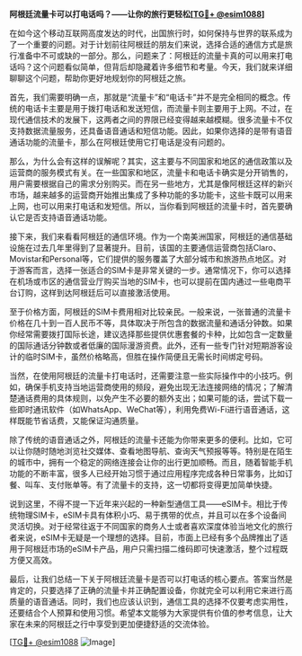**阿根廷流量卡可以打电话吗？——让你的旅行更轻松[[TG💪+ @esim1088](https://t.me/s/esim1088)]**

在如今这个移动互联网高度发达的时代，出国旅行时，如何保持与世界的联系成为了一个重要的问题。对于计划前往阿根廷的朋友们来说，选择合适的通信方式是旅行准备中不可或缺的一部分。那么，问题来了：阿根廷的流量卡真的可以用来打电话吗？这个问题看似简单，但背后却隐藏着许多细节和考量。今天，我们就来详细聊聊这个问题，帮助你更好地规划你的阿根廷之旅。

首先，我们需要明确一点，那就是“流量卡”和“电话卡”并不是完全相同的概念。传统的电话卡主要是用于拨打电话和发送短信，而流量卡则主要用于上网。不过，在现代通信技术的发展下，这两者之间的界限已经变得越来越模糊。很多流量卡不仅支持数据流量服务，还具备语音通话和短信功能。因此，如果你选择的是带有语音通话功能的流量卡，那么在阿根廷使用它打电话是没有问题的。

那么，为什么会有这样的误解呢？其实，这主要与不同国家和地区的通信政策以及运营商的服务模式有关。在一些国家和地区，流量卡和电话卡确实是分开销售的，用户需要根据自己的需求分别购买。而在另一些地方，尤其是像阿根廷这样的新兴市场，越来越多的运营商开始推出集成了多种功能的多功能卡，这些卡既可以用来上网，也可以用来打电话和发短信。所以，当你看到阿根廷的流量卡时，首先要确认它是否支持语音通话功能。

接下来，我们来看看阿根廷的通信环境。作为一个南美洲国家，阿根廷的通信基础设施在过去几年里得到了显著提升。目前，该国的主要通信运营商包括Claro、Movistar和Personal等，它们提供的服务覆盖了大部分城市和旅游热点地区。对于游客而言，选择一张适合的SIM卡是非常关键的一步。通常情况下，你可以选择在机场或市区的通信营业厅购买当地的SIM卡，也可以提前在国内通过一些电商平台订购，这样到达阿根廷后可以直接激活使用。

至于价格方面，阿根廷的SIM卡费用相对比较亲民。一般来说，一张普通的流量卡价格在几十到一百人民币不等，具体取决于所包含的数据流量和通话分钟数。如果你经常需要拨打国际长途，建议选择那些提供优惠套餐的卡种，比如包含一定数量的国际通话分钟数或者低廉的国际漫游资费。此外，还有一些专门针对短期游客设计的临时SIM卡，虽然价格略高，但胜在操作简便且无需长时间绑定号码。

当然，在使用阿根廷的流量卡打电话时，还需要注意一些实际操作中的小技巧。例如，确保手机支持当地运营商使用的频段，避免出现无法连接网络的情况；了解清楚通话费用的具体规则，以免产生不必要的额外支出；如果可能的话，尝试下载一些即时通讯软件（如WhatsApp、WeChat等），利用免费Wi-Fi进行语音通话，这样既能节省话费，又能保证沟通质量。

除了传统的语音通话之外，阿根廷的流量卡还能为你带来更多的便利。比如，它可以让你随时随地浏览社交媒体、查看地图导航、查询天气预报等等。特别是在陌生的城市中，拥有一个稳定的网络连接会让你的出行更加顺畅。而且，随着智能手机功能的不断丰富，很多人已经开始习惯于通过应用程序完成各种日常事务，比如订餐、叫车、支付账单等。有了流量卡的支持，这一切都将变得更加简单快捷。

说到这里，不得不提一下近年来兴起的一种新型通信工具——eSIM卡。相比于传统物理SIM卡，eSIM卡具有体积小巧、易于携带的优点，并且可以在多个设备间灵活切换。对于经常往返于不同国家的商务人士或者喜欢深度体验当地文化的旅行者来说，eSIM卡无疑是一个理想的选择。目前，市面上已经有多个品牌推出了适用于阿根廷市场的eSIM卡产品，用户只需扫描二维码即可快速激活，整个过程既方便又高效。

最后，让我们总结一下关于阿根廷流量卡是否可以打电话的核心要点。答案当然是肯定的，只要选择了正确的流量卡并正确配置设备，你就完全可以利用它来进行高质量的语音通话。同时，我们也应该认识到，通信工具的选择不仅要考虑实用性，还要结合个人预算和使用习惯。希望本文能够为大家提供有价值的参考信息，让大家在未来的阿根廷之行中享受到更加便捷舒适的交流体验。

[[TG💪+ @esim1088](https://t.me/s/esim1088) ![Image](https://i.postimg.cc/4NQfJmqS/Snipaste-2025-05-13-00-14-12.png)]
